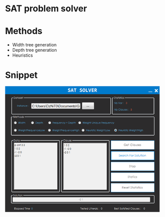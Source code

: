 # SAT problem solver

# Methods
  - Width tree generation
  - Depth tree generation
  - Heuristics
# Snippet
![Alt text](Snippet.png)
